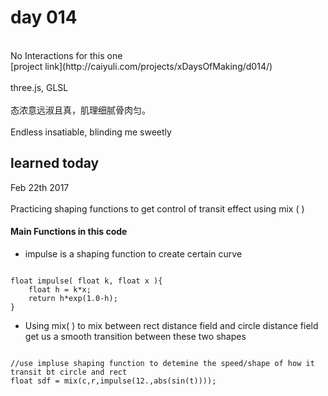 # day 014

<br />
No Interactions for this one
<br />
[project link](http://caiyuli.com/projects/xDaysOfMaking/d014/)
 <br />
 <br />
three.js, GLSL
 <br />
 <br />
态浓意远淑且真，肌理细腻骨肉匀。
 <br />
 <br />
 Endless insatiable, blinding me sweetly <br />

## learned today
Feb 22th 2017
<br />
 <br />
Practicing shaping functions to get control of transit effect using mix ( )

#### Main Functions in this code
* impulse is a shaping function to create certain curve
<pre><code>
float impulse( float k, float x ){
    float h = k*x;
    return h*exp(1.0-h);
}
</code></pre>

* Using mix( ) to mix between rect distance field and circle distance field get us a smooth transition between these two shapes
<pre><code>
//use impluse shaping function to detemine the speed/shape of how it transit bt circle and rect
float sdf = mix(c,r,impulse(12.,abs(sin(t))));
</code></pre>
